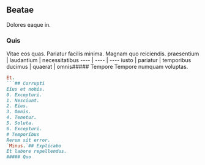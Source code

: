 ## Beatae
Dolores eaque in.
### Quis
Vitae eos quas. Pariatur facilis minima. Magnam quo reiciendis.
praesentium | laudantium | necessitatibus
---- | ---- | ----
iusto | pariatur | temporibus
ducimus | quaerat | omnis##### Tempore
Tempore numquam voluptas.
```ruby
Et.
```## Corrupti
Eius et nobis.
0. Excepturi. 
1. Nesciunt. 
2. Eius. 
3. Omnis. 
4. Tenetur. 
5. Soluta. 
6. Excepturi. 
# Temporibus
Rerum sit error.
`Minus.`## Explicabo
Et labore repellendus.
##### Quo